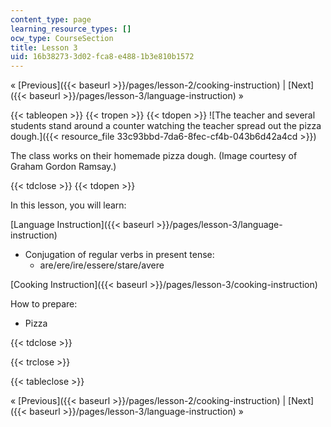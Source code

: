 ```yaml
---
content_type: page
learning_resource_types: []
ocw_type: CourseSection
title: Lesson 3
uid: 16b38273-3d02-fca8-e488-1b3e810b1572
---
```


« [Previous]({{< baseurl >}}/pages/lesson-2/cooking-instruction) | [Next]({{< baseurl >}}/pages/lesson-3/language-instruction) »

{{< tableopen >}}
{{< tropen >}}
{{< tdopen >}}
![The teacher and several students stand around a counter watching the teacher spread out the pizza dough.]({{< resource_file 33c93bbd-7da6-8fec-cf4b-043b6d42a4cd >}})

The class works on their homemade pizza dough. (Image courtesy of Graham Gordon Ramsay.)


{{< tdclose >}}
{{< tdopen >}}


In this lesson, you will learn:

[Language Instruction]({{< baseurl >}}/pages/lesson-3/language-instruction)

*   Conjugation of regular verbs in present tense:
    *   are/ere/ire/essere/stare/avere

[Cooking Instruction]({{< baseurl >}}/pages/lesson-3/cooking-instruction)

How to prepare:

*   Pizza


{{< tdclose >}}

{{< trclose >}}

{{< tableclose >}}

« [Previous]({{< baseurl >}}/pages/lesson-2/cooking-instruction) | [Next]({{< baseurl >}}/pages/lesson-3/language-instruction) »